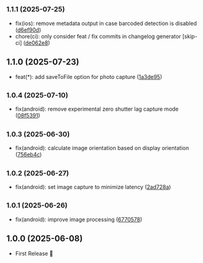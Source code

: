 ## <small>1.1.1 (2025-07-25)</small>

* fix(ios): remove metadata output in case barcoded detection is disabled ([d6ef90d](https://github.com/michaelwolz/capacitor-camera-view/commit/d6ef90d))
* chore(ci): only consider feat / fix commits in changelog generator [skip-ci] ([de062e8](https://github.com/michaelwolz/capacitor-camera-view/commit/de062e8))

## 1.1.0 (2025-07-23)

* feat(*): add saveToFile option for photo capture ([1a3de95](https://github.com/michaelwolz/capacitor-camera-view/commit/1a3de95))

## <small>1.0.4 (2025-07-10)</small>

* fix(android): remove experimental zero shutter lag capture mode ([08f5391](https://github.com/michaelwolz/capacitor-camera-view/commit/08f5391))

## <small>1.0.3 (2025-06-30)</small>

* fix(android): calculate image orientation based on display orientation ([756eb4c](https://github.com/michaelwolz/capacitor-camera-view/commit/756eb4c))

## <small>1.0.2 (2025-06-27)</small>

* fix(android): set image capture to minimize latency ([2ad728a](https://github.com/michaelwolz/capacitor-camera-view/commit/2ad728a))

## <small>1.0.1 (2025-06-26)</small>

* fix(android): improve image processing ([6770578](https://github.com/michaelwolz/capacitor-camera-view/commit/6770578))

## 1.0.0 (2025-06-08)

- First Release 🎉
